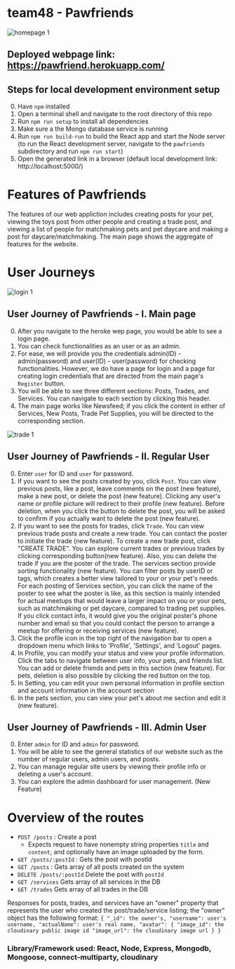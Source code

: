 # team48 - Pawfriends

![homepage 1](https://raw.githubusercontent.com/csc309-fall-2020/team48/master/pawfriends/src/images/0main.png?token=ANTWPT3OZQHCPUYMXZBLYJS73VG4K "Home Page")

## Deployed webpage link: https://pawfriend.herokuapp.com/
## Steps for local development environment setup
0. Have `npm` installed
1. Open a terminal shell and navigate to the root directory of this repo
2. Run `npm run setup` to install all dependencies
3. Make sure a the Mongo database service is running
4. Run `npm run build-run` to build the React app and start the Node server (to run the React development server, navigate to the `pawfriends` subdirectory and run `npm run start`)
5. Open the generated link in a browser (default local development link: http://localhost:5000/)

# Features of Pawfriends
The features of our web appliction includes creating posts for your pet, viewing the toys post from other people and creating a trade post, and viewing a list of people for matchmaking pets and pet daycare and making a post for daycare/matchmaking. The main page shows the aggregate of features for the website.

#  User Journeys

![login 1](https://raw.githubusercontent.com/csc309-fall-2020/team48/master/pawfriends/src/images/1login.png?token=ANTWPT5QGEGVNB27GEBIUQK73VHPY "login" )

## User Journey of Pawfriends - I. Main page
0. After you navigate to the heroke wep page, you would be able to see a login page.
1. You can check functionalities as an user or as an admin. 
2. For ease, we will provide you the credentials admin(ID) - admin(password) and user(ID) - user(password) for checking functionalities. However, we do have a page for login and a page for creating login credentials that are directed from the main page's `Register` button.
3. You will be able to see three different sections: Posts, Trades, and Services. You can navigate to each section by clicking this header.
4. The main page works like Newsfeed; if you click the content in either of Services, New Posts, Trade Pet Supplies, you will be directed to the corresponding section.


![trade 1](https://raw.githubusercontent.com/csc309-fall-2020/team48/master/pawfriends/src/images/3trade.png?token=ANTWPT2FNBXNU3ZPXMKMQW273VIN4 "trade")
## User Journey of Pawfriends - II. Regular User
0. Enter `user` for ID and `user` for password.
1. If you want to see the posts created by you, click `Post`. You can view previous posts, like a post, leave comments on the post (new feature), make a new post, or delete the post (new feature). Clicking any user's name or profile picture will redirect to their profile (new feature). Before deletion, when you click the button to delete the post, you will be asked to confirm if you actually want to delete the post (new feature).
2. If you want to see the posts for trades, click `Trade`. You can view previous trade posts and create a new trade. You can contact the poster to initiate the trade (new feature). To create a new trade post, click "CREATE TRADE". You can explore current trades or previous trades by clicking corresponding button(new feature). Also, you can delete the trade if you are the poster of the trade. The services section provide sorting functionality (new feature). You can filter posts by userID or tags, which creates a better view tailored to your or your pet's needs. For each posting of Services section, you can click the name of the poster to see what the poster is like, as this section is mainly intended for actual meetups that would leave a larger impact on you or your pets, such as matchmaking or pet daycare, compared to trading pet supplies. If you click contact info, it would give you the original poster's phone number and email so that you could contact the person to arrange a meetup for offering or receiving services (new feature). 
3. Click the profile icon in the top right of the navigation bar to open a dropdown menu which links to 'Profile', 'Settings', and 'Logout' pages.
4. In Profile, you can modify your status and view your profile information. Click the tabs to navigate between user info, your pets, and friends list. You can add or delete friends and pets in this section (new feature). For pets, deletion is also possible by clicking the red button on the top.
5. In Setting, you can edit your own personal information in profile section and account information in the account section
6. In the pets section, you can view your pet's about me section and edit it (new feature).



## User Journey of Pawfriends - III. Admin User
0. Enter `admin` for ID and `admin` for password.
1. You will be able to see the general statistics of our website such as the number of regular users, admin users, and posts.
2. You can manage regular site users by viewing their profile info or deleting a user's account.
3. You can explore the admin dashboard for user management. (New Feature)

# Overview of the routes

* `POST /posts` : Create a post
    * Expects request to have nonempty string properties `title` and `content`, and optionally have an image uploaded by the form.
* `GET /posts/:postId` : Gets the post with postId
* `GET /posts` : Gets array of all posts created on the system
* `DELETE /posts/:postId` Delete the post with `postId`
* `GET /services` Gets array of all services in the DB
* `GET /trades` Gets array of all trades in the DB

Responses for posts, trades, and services have an "owner" property that represents the user who created the post/trade/service listing; the "owner" object has the following format:
`{
    "_id": the owner's,
    "username": user's username,
    "actualName": user's real name,
    "avatar": {
        "image_id": the cloudinary public image id
        "image_url": the cloudinary image url
    }
}`



### Library/Framework used: React, Node, Express, Mongodb, Mongoose, connect-multiparty, cloudinary
